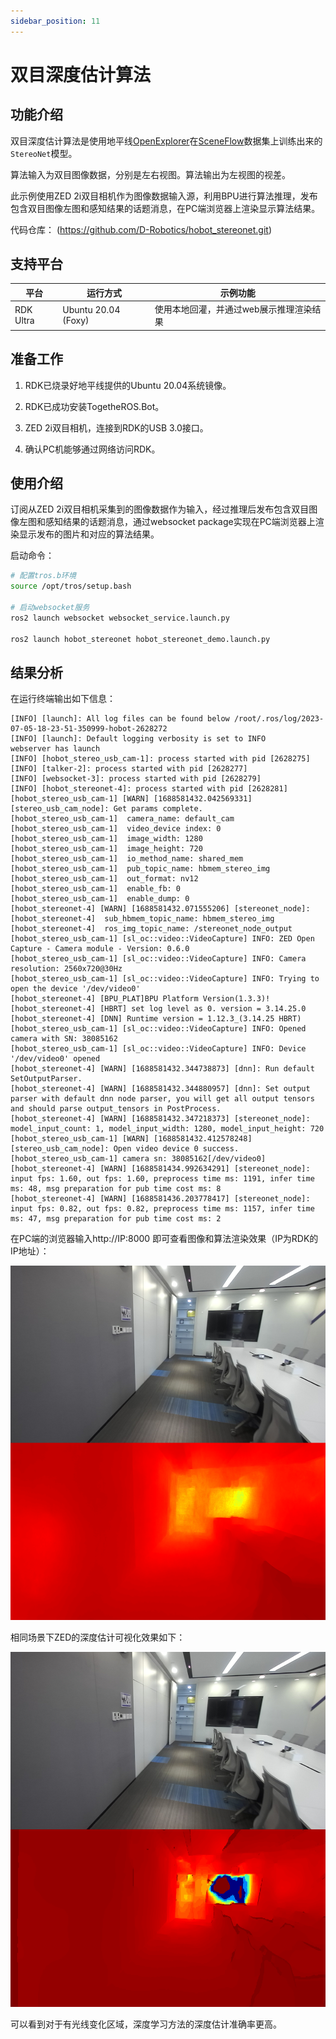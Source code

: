 ```yaml
---
sidebar_position: 11
---
```

# 双目深度估计算法

## 功能介绍

双目深度估计算法是使用地平线[OpenExplorer](https://developer.horizon.cc/api/v1/fileData/horizon_j5_open_explorer_cn_doc/hat/source/examples/stereonet.html)在[SceneFlow](https://lmb.informatik.uni-freiburg.de/resources/datasets/SceneFlowDatasets.en.html)数据集上训练出来的`StereoNet`模型。

算法输入为双目图像数据，分别是左右视图。算法输出为左视图的视差。

此示例使用ZED 2i双目相机作为图像数据输入源，利用BPU进行算法推理，发布包含双目图像左图和感知结果的话题消息，在PC端浏览器上渲染显示算法结果。

代码仓库： (https://github.com/D-Robotics/hobot_stereonet.git)

## 支持平台

| 平台      | 运行方式     | 示例功能                                |
| --------- | ------------ | --------------------------------------- |
| RDK Ultra | Ubuntu 20.04 (Foxy) | 使用本地回灌，并通过web展示推理渲染结果 |

## 准备工作

1. RDK已烧录好地平线提供的Ubuntu 20.04系统镜像。

2. RDK已成功安装TogetheROS.Bot。

3. ZED 2i双目相机，连接到RDK的USB 3.0接口。

4. 确认PC机能够通过网络访问RDK。

## 使用介绍

订阅从ZED 2i双目相机采集到的图像数据作为输入，经过推理后发布包含双目图像左图和感知结果的话题消息，通过websocket package实现在PC端浏览器上渲染显示发布的图片和对应的算法结果。

启动命令：


```bash
# 配置tros.b环境
source /opt/tros/setup.bash

# 启动websocket服务
ros2 launch websocket websocket_service.launch.py

ros2 launch hobot_stereonet hobot_stereonet_demo.launch.py 
```

## 结果分析

在运行终端输出如下信息：

```text
[INFO] [launch]: All log files can be found below /root/.ros/log/2023-07-05-18-23-51-350999-hobot-2628272
[INFO] [launch]: Default logging verbosity is set to INFO
webserver has launch
[INFO] [hobot_stereo_usb_cam-1]: process started with pid [2628275]
[INFO] [talker-2]: process started with pid [2628277]
[INFO] [websocket-3]: process started with pid [2628279]
[INFO] [hobot_stereonet-4]: process started with pid [2628281]
[hobot_stereo_usb_cam-1] [WARN] [1688581432.042569331] [stereo_usb_cam_node]: Get params complete.
[hobot_stereo_usb_cam-1]  camera_name: default_cam
[hobot_stereo_usb_cam-1]  video_device index: 0
[hobot_stereo_usb_cam-1]  image_width: 1280
[hobot_stereo_usb_cam-1]  image_height: 720
[hobot_stereo_usb_cam-1]  io_method_name: shared_mem
[hobot_stereo_usb_cam-1]  pub_topic_name: hbmem_stereo_img
[hobot_stereo_usb_cam-1]  out_format: nv12
[hobot_stereo_usb_cam-1]  enable_fb: 0
[hobot_stereo_usb_cam-1]  enable_dump: 0
[hobot_stereonet-4] [WARN] [1688581432.071555206] [stereonet_node]:
[hobot_stereonet-4]  sub_hbmem_topic_name: hbmem_stereo_img
[hobot_stereonet-4]  ros_img_topic_name: /stereonet_node_output
[hobot_stereo_usb_cam-1] [sl_oc::video::VideoCapture] INFO: ZED Open Capture - Camera module - Version: 0.6.0
[hobot_stereo_usb_cam-1] [sl_oc::video::VideoCapture] INFO: Camera resolution: 2560x720@30Hz
[hobot_stereo_usb_cam-1] [sl_oc::video::VideoCapture] INFO: Trying to open the device '/dev/video0'
[hobot_stereonet-4] [BPU_PLAT]BPU Platform Version(1.3.3)!
[hobot_stereonet-4] [HBRT] set log level as 0. version = 3.14.25.0
[hobot_stereonet-4] [DNN] Runtime version = 1.12.3_(3.14.25 HBRT)
[hobot_stereo_usb_cam-1] [sl_oc::video::VideoCapture] INFO: Opened camera with SN: 38085162
[hobot_stereo_usb_cam-1] [sl_oc::video::VideoCapture] INFO: Device '/dev/video0' opened
[hobot_stereonet-4] [WARN] [1688581432.344738873] [dnn]: Run default SetOutputParser.
[hobot_stereonet-4] [WARN] [1688581432.344880957] [dnn]: Set output parser with default dnn node parser, you will get all output tensors and should parse output_tensors in PostProcess.
[hobot_stereonet-4] [WARN] [1688581432.347218373] [stereonet_node]: model_input_count: 1, model_input_width: 1280, model_input_height: 720
[hobot_stereo_usb_cam-1] [WARN] [1688581432.412578248] [stereo_usb_cam_node]: Open video device 0 success.
[hobot_stereo_usb_cam-1] camera sn: 38085162[/dev/video0]
[hobot_stereonet-4] [WARN] [1688581434.992634291] [stereonet_node]: input fps: 1.60, out fps: 1.60, preprocess time ms: 1191, infer time ms: 48, msg preparation for pub time cost ms: 8
[hobot_stereonet-4] [WARN] [1688581436.203778417] [stereonet_node]: input fps: 0.82, out fps: 0.82, preprocess time ms: 1157, infer time ms: 47, msg preparation for pub time cost ms: 2
```

在PC端的浏览器输入http://IP:8000 即可查看图像和算法渲染效果（IP为RDK的IP地址）：

![](./image/box_adv/stereonet_rdk.png)

相同场景下ZED的深度估计可视化效果如下：

![](./image/box_adv/stereonet_zed.png)

可以看到对于有光线变化区域，深度学习方法的深度估计准确率更高。
